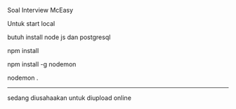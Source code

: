 Soal Interview McEasy

Untuk start local 

butuh install node js dan postgresql

npm install

npm install -g nodemon

nodemon .

-------

sedang diusahaakan untuk diupload online